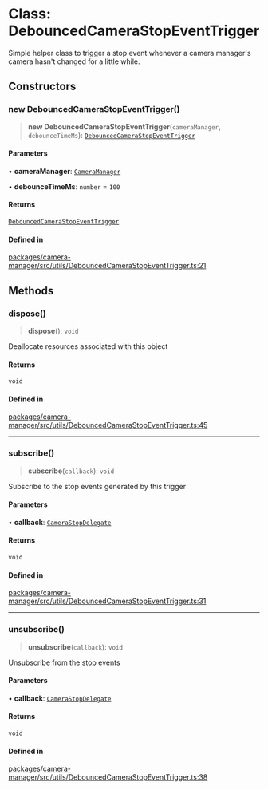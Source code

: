 # Class: DebouncedCameraStopEventTrigger

Simple helper class to trigger a stop event whenever a camera manager's
camera hasn't changed for a little while.

## Constructors

### new DebouncedCameraStopEventTrigger()

> **new DebouncedCameraStopEventTrigger**(`cameraManager`, `debounceTimeMs`): [`DebouncedCameraStopEventTrigger`](DebouncedCameraStopEventTrigger.md)

#### Parameters

• **cameraManager**: [`CameraManager`](../interfaces/CameraManager.md)

• **debounceTimeMs**: `number` = `100`

#### Returns

[`DebouncedCameraStopEventTrigger`](DebouncedCameraStopEventTrigger.md)

#### Defined in

[packages/camera-manager/src/utils/DebouncedCameraStopEventTrigger.ts:21](https://github.com/cognitedata/reveal/blob/2acd9d17229d2bc8e309653b4d6a39ad941e44f1/viewer/packages/camera-manager/src/utils/DebouncedCameraStopEventTrigger.ts#L21)

## Methods

### dispose()

> **dispose**(): `void`

Deallocate resources associated with this object

#### Returns

`void`

#### Defined in

[packages/camera-manager/src/utils/DebouncedCameraStopEventTrigger.ts:45](https://github.com/cognitedata/reveal/blob/2acd9d17229d2bc8e309653b4d6a39ad941e44f1/viewer/packages/camera-manager/src/utils/DebouncedCameraStopEventTrigger.ts#L45)

***

### subscribe()

> **subscribe**(`callback`): `void`

Subscribe to the stop events generated by this trigger

#### Parameters

• **callback**: [`CameraStopDelegate`](../type-aliases/CameraStopDelegate.md)

#### Returns

`void`

#### Defined in

[packages/camera-manager/src/utils/DebouncedCameraStopEventTrigger.ts:31](https://github.com/cognitedata/reveal/blob/2acd9d17229d2bc8e309653b4d6a39ad941e44f1/viewer/packages/camera-manager/src/utils/DebouncedCameraStopEventTrigger.ts#L31)

***

### unsubscribe()

> **unsubscribe**(`callback`): `void`

Unsubscribe from the stop events

#### Parameters

• **callback**: [`CameraStopDelegate`](../type-aliases/CameraStopDelegate.md)

#### Returns

`void`

#### Defined in

[packages/camera-manager/src/utils/DebouncedCameraStopEventTrigger.ts:38](https://github.com/cognitedata/reveal/blob/2acd9d17229d2bc8e309653b4d6a39ad941e44f1/viewer/packages/camera-manager/src/utils/DebouncedCameraStopEventTrigger.ts#L38)
